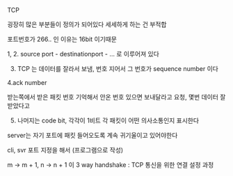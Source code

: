TCP

굉장히 많은 부분들이 정의가 되어있다
세세하게 하는 건 부적합

포트번호가 266.. 인 이유는 16bit 이기때문

1, 2. 
source port - destinationport - ... 로 이루어져 있다

3. TCP 는 데이터를 잘라서 보냄, 번호 지어서
그 번호가 sequence number 이다

4.ack number

받는쪽에서 받은 패킷 번호 기억해서 안온 번호 있으면 보내달라고 요청,
몇번 데이터 잘 받았다고 

5. 나머지는 code bit, 각각이 1비트
각 패킷이 어떤 의사소통인지 표시한다

server는 자기 포트에 패킷 들어오도록 계속 귀기울이고 있어야한다

cli, svr 포트 지정을 해서 (프로그램으로 작성)


m -> m + 1, n -> n + 1 이 3 way handshake
 : TCP 통신을 위한 연결 설정 과정